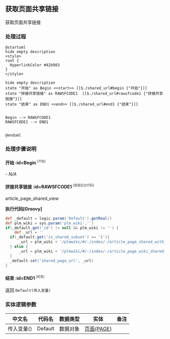 ## 获取页面共享链接 <!-- {docsify-ignore-all} -->

   获取页面共享链接

### 处理过程

```plantuml
@startuml
hide empty description
<style>
root {
  HyperlinkColor #42b983
}
</style>

hide empty description
state "开始" as Begin <<start>> [[$./shared_url#begin {"开始"}]]
state "拼接共享链接" as RAWSFCODE1  [[$./shared_url#rawsfcode1 {"拼接共享链接"}]]
state "结束" as END1 <<end>> [[$./shared_url#end1 {"结束"}]]


Begin --> RAWSFCODE1
RAWSFCODE1 --> END1


@enduml
```


### 处理步骤说明

#### 开始 :id=Begin<sup class="footnote-symbol"> <font color=gray size=1>[开始]</font></sup>



*- N/A*
#### 拼接共享链接 :id=RAWSFCODE1<sup class="footnote-symbol"> <font color=gray size=1>[直接后台代码]</font></sup>

article_page_shared_view

<p class="panel-title"><b>执行代码[Groovy]</b></p>

```groovy
def _default = logic.param('Default').getReal()
def plm_wiki = sys.param('plm_wiki','')
if(_default.get('id') != null && plm_wiki != '') {
    def _url = ''
  if(_default.get('is_shared_subset') == '1'){
      _url = plm_wiki + '/plmwiki/#/-/index/-/article_page_shared_with_sub_view/srfnavctx=%257B%2522shared_page%2522%253A%2522' + _default.get('id') + '%2522%257D'
  } else {
      _url = plm_wiki + '/plmwiki/#/-/index/-/article_page_wiki_shared_view/srfnavctx=%257B%2522shared_page%2522%253A%2522' + _default.get('id') + '%2522%257D'
  }
  _default.set('shared_page_url', _url)
}
```

#### 结束 :id=END1<sup class="footnote-symbol"> <font color=gray size=1>[结束]</font></sup>



返回 `Default(传入变量)`



### 实体逻辑参数

|    中文名   |    代码名    |  数据类型    |  实体   |备注 |
| --------| --------| -------- | -------- | --------   |
|传入变量(<i class="fa fa-check"/></i>)|Default|数据对象|[页面(PAGE)](module/Wiki/article_page.md)||
